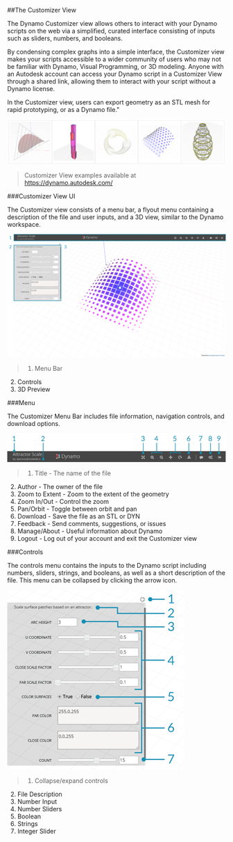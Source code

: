 ##The Customizer View

The Dynamo Customizer view allows others to interact with your Dynamo scripts on the web via a simplified, curated interface consisting of inputs such as sliders, numbers, and booleans. 

By condensing complex graphs into a simple interface, the Customizer view makes your scripts accessible to a wider community of users who may not be familiar with Dynamo, Visual Programming, or 3D modeling. Anyone with an Autodesk account can access your Dynamo script in a Customizer View through a shared link, allowing them to interact with your script without a Dynamo license.

In the Customizer view, users can export geometry as an STL mesh for rapid prototyping, or as a Dynamo file."

![](images/customizer_00.png)
>Customizer View examples available at https://dynamo.autodesk.com/

###Customizer View UI

The Customizer view consists of a menu bar, a flyout menu containing a description of the file and user inputs, and a 3D view, similar to the Dynamo workspace.

![](images/customizer_01.png)
> 1. Menu Bar
2.	Controls
3.	3D Preview

###Menu

The Customizer Menu Bar includes file information, navigation controls, and download options.

![](images/customizer_02.png)
>1.	Title - The name of the file
2.	Author - The owner of the file
3.	Zoom to Extent - Zoom to the extent of the geometry
4.	Zoom In/Out - Control the zoom
5.	Pan/Orbit - Toggle between orbit and pan
6.	Download - Save the file as an STL or DYN
7.	Feedback - Send comments, suggestions, or issues
8.	Manage/About - Useful information about Dynamo
9.	Logout - Log out of your account and exit the Customizer view

###Controls

The controls menu contains the inputs to the Dynamo script including numbers, sliders, strings, and booleans, as well as a short description of the file. This menu can be collapsed by clicking the arrow icon.

![](images/customizer_03.png)
>1. Collapse/expand controls
2. File Description
2. Number Input
2. Number Sliders
3. Boolean
4. Strings
5. Integer Slider
